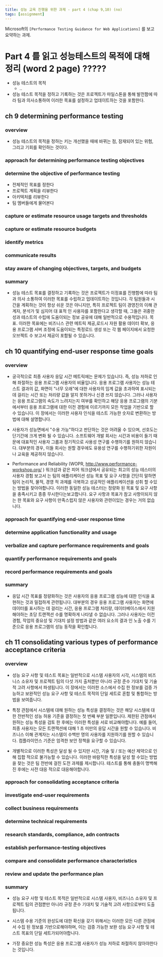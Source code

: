 ```yaml
---
title: 성능 교육 진행을 위한 과제 - part 4 (chap 9,10) (no)
tags: [assignment]
---
```


Microsoft의 `[Performance Testing Guidance for Web Applications]` 를 보고 요약하는 과제.

# Part 4 를 읽고 성능테스트의 목적에 대해 정리 (word 2 page) ?????

- 성능 테스트의 목적
  - ..
- 성능 테스트 목적을 정하고 기록하는 것은 프로젝트가 마일스톤을 통해 발전함에 따라 팀과 의사소통하여 이러한 목표를 설정하고 업데이트하는 것을 포함한다.

## ch 9 determining performance testing

### overview
- 성능 테스트의 목적을 정하는 키는 개선했을 때에 바뀌는 점, 잠재되어 있는 위험, 그리고 기회를 확인하는 것이다.

### approach for determining performance testing objectives


### determine the objective of performance testing
- 전체적인 목표를 정한다
- 프로젝트 계획을 리뷰한다
- 아키텍처를 리뷰한다
- 팀 멤버들에게 물어본다


### capture or estimate resource usage targets and thresholds


### capture or estimate resource budgets


### identify metrics


### communicate results


### stay aware of changing objectives, targets, and budgets


### summary
- 성능 테스트 목표를 결정하고 기록하는 것은 프로젝트가 이정표를 진행함에 따라 팀과 의사 소통하여 이러한 목표를 수립하고 업데이트하는 것입니다. 각 팀원들과 시간을 계획하는 것이 항상 쉬운 것은 아니지만, 특히 프로젝트 팀이 경영진의 이해 관계자, 분석가 및 심지어 대 표적 인 사용자를 포함한다고 생각할 때, 그들은 귀중한 성과 테스트의 수립에 도움이되는 정보 공유에 대해 일반적으로 수용적입니다. 목표. 이러한 목표에는 비즈니스 관련 메트릭 제공,로드시 자원 활용 데이터 확보, 응용 프로그램 서버 조정에 도움이되는 특정로드 생성 또는 각 웹 페이지에서 요청한 오브젝트 수 보고서 제공이 포함될 수 있습니다.



## ch 10 quantifying end-user response time goals

### overview
- 궁극적으로 최종 사용자 응답 시간 메트릭에는 문제가 있습니다. 즉, 성능 저하로 인해 좌절하는 응용 프로그램 사용자의 비율입니다. 응용 프로그램 사용자는 성능 테스트 결과의 값, 화면이 "너무 오래"에 대한 사용자의 임계 값을 초과하여 표시되는 데 걸리는 시간 또는 처리량 값을 알지 못하거나 신경 쓰지 않습니다. 그러나 사용자는 응용 프로그램의 속도가 느려지는지 여부를 확인하고 해당 응용 프로그램의 기분에서부터 응용 프로그램에 대한 이전 경험에 이르기까지 모든 작업을 기반으로 할 수 있습니다. 이 장에서는 이러한 사용자 인식을 테스트 가능한 숫자로 변환하는 방법에 대해 설명합니다.

- 사용자가 성능면에서 "수용 가능"하다고 판단하는 것은 어려울 수 있으며, 선호도는 단기간에 크게 변화 될 수 있습니다. 소프트웨어 개발 회사는 시간과 비용이 들기 때문에 대표적인 사용자 그룹과 정기적으로 사용성 연구를 수행하기를 원하지 않습니다. 대부분의 경우, 이들 회사는 원할 경우에도 유용성 연구를 수행하기위한 자원이나 교육을 제공하지 않습니다.

- Performance and Reliability (WOPR, http://www.performance-workshop.org/ ) 워크샵과 같은 피어 워크샵에서 공유되는 최고의 성능 테스터의 사용자 경험 보고서 는 팀의 애플리케이션 성능 목표 및 요구 사항을 간단히 말하면 팀이 논리적, 물적, 경영 적 과제를 극복하고 성공적인 애플리케이션을 성취 할 수있는 방법을 찾아야합니다. 이러한 동일한 성능 테스터는 정량화 된 목표 및 요구 사항을 충족시키고 종종 무시한다는보고합니다. 요구 사항과 목표가 참고 사항이되지 않는 한 목표와 요구 사항이 만족스럽지 않은 사용자와 관련이있는 경우는 거의 없습니다.

### approach for quantifying end-user response time


### determine application functionality and usage


### verbalize and capture performance requirements and goals


### quantify performance requirements and goals


### record performance requirements and goals


### summary
- 응답 시간 목표를 정량화하는 것은 사용자의 응용 프로그램 성능에 대한 인식을 표현하는 것과 밀접하게 관련됩니다. 대부분의 경우 응용 프로그램 사용자는 화면에 데이터를 표시하는 데 걸리는 시간, 응용 프로그램 처리량, 데이터베이스에서 지원해야하는 초당 트랜잭션 수를 명확하게 나타낼 수 없습니다. 그러나 사용자는 이전 경험, 작업의 중요성 및 기대치 설정 방법과 같은 여러 요소의 결과 인 노출 수를 기준으로 응용 프로그램의 성능 동작을 확인합니다.


## ch 11 consolidating various types of performance acceptance criteria

### overview
- 성능 요구 사항 및 테스트 목표는 일반적으로 시스템 사용자의 시각, 시스템의 비즈니스 소유자 및 프로젝트 팀의 다섯 가지 출처뿐만 아니라 규정 준수 기대치 및 기술적 고려 사항에서 파생됩니다. 이 장에서는 이러한 소스에서 수집 한 정보를 검증 가능하고 보완적인 성능 요구 사항 및 테스트 목적의 단일 세트로 혼합 및 통합하는 방법을 보여줍니다.

- 특정 관점에서 시스템에 대해 원하는 성능 특성을 결정하는 것은 해당 시스템에 대한 전반적인 성능 허용 기준을 결정하는 첫 번째 부분 일뿐입니다. 제한된 관점에서 원하는 성능 특성을 검토 한 후에는 이러한 특성을 서로 비교해야합니다. 예를 들어, 최종 사용자는 모든 트랜잭션에 대해 1 초 미만의 응답 시간을 원할 수 있습니다. 비즈니스 이해 관계자는 시스템이 수백만 명의 사용자를 지원하기를 원할 수 있습니다. 컴플라이언스 기준은 엄격한 보안 정책을 요구할 수 있습니다.

- 개별적으로 이러한 특성은 달성 될 수 있지만 시간, 기술 및 / 또는 예산 제약으로 인해 집합 적으로 불가능할 수 있습니다. 이러한 바람직한 특성을 달성 할 수있는 방법을 찾는 것은 팀 전반에 걸친 도전 과제를 제시합니다. 테스트를 통해 충돌이 명백해진 후에는 사전 대응 적으로 대응해야합니다.

### approach for consolidating acceptance criteria


### investigate end-user requirements


### collect business requirements


### determine technical requirements


### research standards, compliance, adn contracts


### establish performance-testing objectives


### compare and consolidate performance characteristics


### review and update the performance plan


### summary
- 성능 요구 사항 및 테스트 목적은 일반적으로 시스템 사용자, 비즈니스 소유자 및 프로젝트 팀의 관점뿐만 아니라 규정 준수 기대치 및 기술적 고려 사항으로부터 도출됩니다.

- 시스템 수용 기준의 완성도에 대한 확신을 갖기 위해서는 이러한 모든 다른 관점에서 수집 된 정보를 기반으로해야하며, 이는 검증 가능한 보완 성능 요구 사항 및 테스트 목표의 단일 세트가되어야합니다.

- 가장 중요한 성능 특성은 응용 프로그램 사용자가 성능 저하로 좌절하지 않아야한다는 것입니다.
